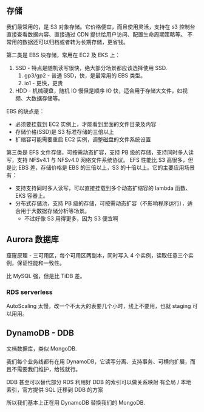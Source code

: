 
## 存储

我们最常用的，是 S3 对象存储。它价格便宜，而且使用灵活，支持在 s3 控制台直接查看数据内容、直接通过 CDN 提供给用户访问、配置生命周期策略等。
不常用的数据还可以归档或者转为长期存储，更省钱。

第二类是 EBS 块存储，常用在 EC2 及 EKS 上：

1. SSD - 特点是随机读写很快，绝大部分场景都应该选择使用 SSD.
   1. gp3/gp2 - 普通 SSD，快，是最常用的 EBS 类型。
   2. io1 - 更快，更贵
2. HDD - 机械硬盘，随机 IO 慢但是顺序 IO 快，适合用于存储大文件，如视频、大数据存储等。

EBS 的缺点是：

- 必须要挂载到 EC2 实例上，才能看到里面的文件目录及内容
- 存储价格(SSD)是 S3 标准存储的三倍以上
- 扩缩容可能需要重启 EC2 实例，调整磁盘的文件系统设置

第三类是 EFS 文件存储，可按需动态扩容，支持 PB 级的存储，支持同时多人读写，支持 NFSv4.1 与 NFSv4.0 网络文件系统协议。
EFS 性能比 S3 高很多，但是比 EBS 差，存储价格是 EBS 的三倍以上，S3 的十倍以上。它的主要应用场景有：

- 支持支持同时多人读写，可以直接挂载到多个动态扩缩容的 lambda 函数、EKS 容器上。
- 分布式存储池，支持 PB 级的存储，可按需动态扩容（不影响程序运行），适合用于大数据存储分析等场景。
  - 不过好像 S3 用得更多，因为 S3 便宜啊


## Aurora 数据库

窟窿原理 - 三可用区，每个可用区两副本，同时写入 4 个实例，读取任意三个实例，保证性能和一致性。

比 MySQL 强，但是比 TiDB 差。

### RDS  serverless

AutoScaling 太慢，改一个不太大的表要几个小时，线上不要用，也就 staging 可以用用。

## DynamoDB - DDB

文档数据库，类似 MongoDB.

我们每个业务线都有在用 DynamoDB，它读写分离、支持事务、可横向扩展，而且不需要我们维护，给钱就行。

DDB 甚至可以替代部分 RDS
利用好 DDB 的索引可以做关系映射
有全局 / 本地 索引，官方提供 SQL 迁移到 DDB 的方案

所以我们基本上正在用 DynamoDB 替换我们的 MongoDB.